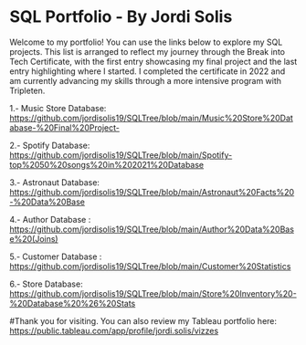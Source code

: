 # SQL Portfolio - By Jordi Solis


Welcome to my portfolio!
You can use the links below to explore my SQL projects. This list is arranged to reflect my journey through the Break into Tech Certificate, with the first entry showcasing my final project and the last entry highlighting where I started. I completed the certificate in 2022 and am currently advancing my skills through a more intensive program with Tripleten.



1.- Music Store Database: https://github.com/jordisolis19/SQLTree/blob/main/Music%20Store%20Database-%20Final%20Project-

2.- Spotify Database: https://github.com/jordisolis19/SQLTree/blob/main/Spotify-top%2050%20songs%20in%202021%20Database

3.- Astronaut Database: https://github.com/jordisolis19/SQLTree/blob/main/Astronaut%20Facts%20-%20Data%20Base

4.-  Author Database : https://github.com/jordisolis19/SQLTree/blob/main/Author%20Data%20Base%20(Joins)

5.- Customer Database : https://github.com/jordisolis19/SQLTree/blob/main/Customer%20Statistics

6.-  Store Database: https://github.com/jordisolis19/SQLTree/blob/main/Store%20Inventory%20-%20Database%20%26%20Stats

#Thank you for visiting. You can also review my Tableau portfolio here: https://public.tableau.com/app/profile/jordi.solis/vizzes
